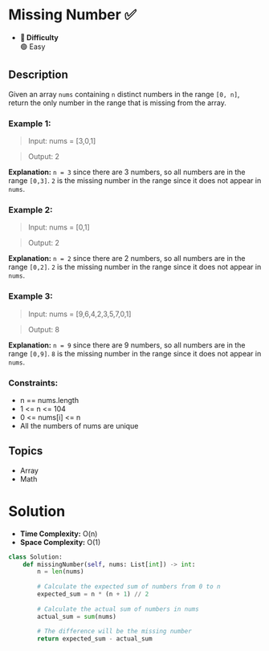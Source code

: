 # Missing Number ✅
- **📁 Difficulty**  
  🟢 Easy 

## Description

Given an array `nums` containing `n` distinct numbers in the range `[0, n]`, return the only number in the range that is missing from the array.

### Example 1:

> Input: nums = [3,0,1]

> Output: 2

**Explanation:** `n = 3` since there are 3 numbers, so all numbers are in the range `[0,3]`. `2` is the missing number in the range since it does not appear in `nums`.

### Example 2:

> Input: nums = [0,1]

> Output: 2

**Explanation:** `n = 2` since there are 2 numbers, so all numbers are in the range `[0,2]`. `2` is the missing number in the range since it does not appear in `nums`.

### Example 3:

> Input: nums = [9,6,4,2,3,5,7,0,1]

> Output: 8

**Explanation:** `n = 9` since there are 9 numbers, so all numbers are in the range `[0,9]`. `8` is the missing number in the range since it does not appear in `nums`.
 

### Constraints:

- n == nums.length
- 1 <= n <= 104
- 0 <= nums[i] <= n
- All the numbers of nums are unique

## Topics
- Array
- Math

# Solution
- **Time Complexity:** O(n)
- **Space Complexity:** O(1)

```py
class Solution:
    def missingNumber(self, nums: List[int]) -> int:
        n = len(nums)
        
        # Calculate the expected sum of numbers from 0 to n
        expected_sum = n * (n + 1) // 2
        
        # Calculate the actual sum of numbers in nums
        actual_sum = sum(nums)
        
        # The difference will be the missing number
        return expected_sum - actual_sum
```